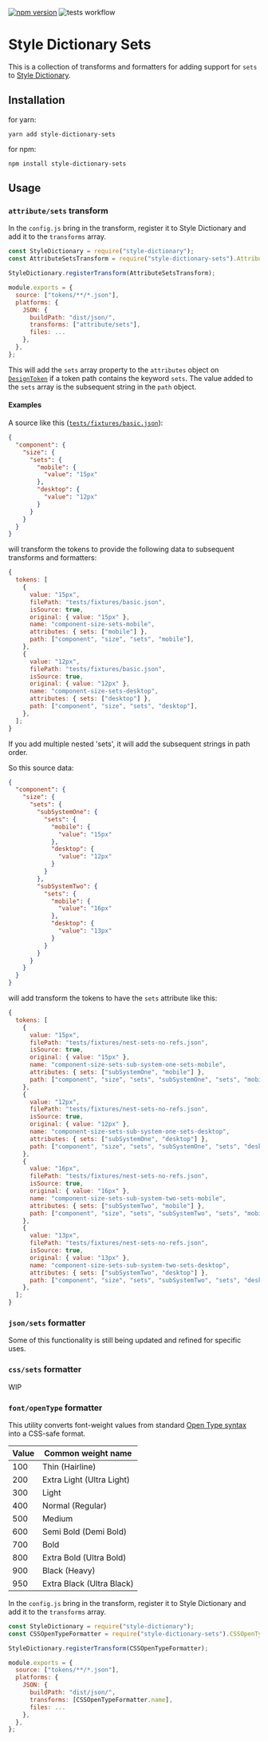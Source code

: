 [![npm version](https://badge.fury.io/js/style-dictionary-sets.svg)](https://badge.fury.io/js/style-dictionary-sets)
![tests workflow](https://github.com/garthdb/style-dictionary-sets/actions/workflows/test.yml/badge.svg)

# Style Dictionary Sets

This is a collection of transforms and formatters for adding support for `sets` to [Style Dictionary](https://amzn.github.io/style-dictionary/#/).

## Installation

for yarn:

```shell
yarn add style-dictionary-sets
```

for npm:

```shell
npm install style-dictionary-sets
```

## Usage

### `attribute/sets` transform

In the `config.js` bring in the transform, register it to Style Dictionary and add it to the `transforms` array.

```js
const StyleDictionary = require("style-dictionary");
const AttributeSetsTransform = require("style-dictionary-sets").AttributeSetsTransform;

StyleDictionary.registerTransform(AttributeSetsTransform);

module.exports = {
  source: ["tokens/**/*.json"],
  platforms: {
    JSON: {
      buildPath: "dist/json/",
      transforms: ["attribute/sets"],
      files: ...
    },
  },
};

```

This will add the `sets` array property to the `attributes` object on [`DesignToken`](https://github.com/amzn/style-dictionary/blob/main/types/DesignToken.d.ts) if a token path contains the keyword `sets`. The value added to the `sets` array is the subsequent string in the `path` object.

#### Examples

A source like this ([`tests/fixtures/basic.json`](https://github.com/GarthDB/style-dictionary-sets/blob/main/tests/fixtures/basic.json)):

```json
{
  "component": {
    "size": {
      "sets": {
        "mobile": {
          "value": "15px"
        },
        "desktop": {
          "value": "12px"
        }
      }
    }
  }
}
```

will transform the tokens to provide the following data to subsequent transforms and formatters:

```js
{
  tokens: [
    {
      value: "15px",
      filePath: "tests/fixtures/basic.json",
      isSource: true,
      original: { value: "15px" },
      name: "component-size-sets-mobile",
      attributes: { sets: ["mobile"] },
      path: ["component", "size", "sets", "mobile"],
    },
    {
      value: "12px",
      filePath: "tests/fixtures/basic.json",
      isSource: true,
      original: { value: "12px" },
      name: "component-size-sets-desktop",
      attributes: { sets: ["desktop"] },
      path: ["component", "size", "sets", "desktop"],
    },
  ];
}
```

If you add multiple nested 'sets', it will add the subsequent strings in path order.

So this source data:

```json
{
  "component": {
    "size": {
      "sets": {
        "subSystemOne": {
          "sets": {
            "mobile": {
              "value": "15px"
            },
            "desktop": {
              "value": "12px"
            }
          }
        },
        "subSystemTwo": {
          "sets": {
            "mobile": {
              "value": "16px"
            },
            "desktop": {
              "value": "13px"
            }
          }
        }
      }
    }
  }
}
```

will add transform the tokens to have the `sets` attribute like this:

```js
{
  tokens: [
    {
      value: "15px",
      filePath: "tests/fixtures/nest-sets-no-refs.json",
      isSource: true,
      original: { value: "15px" },
      name: "component-size-sets-sub-system-one-sets-mobile",
      attributes: { sets: ["subSystemOne", "mobile"] },
      path: ["component", "size", "sets", "subSystemOne", "sets", "mobile"],
    },
    {
      value: "12px",
      filePath: "tests/fixtures/nest-sets-no-refs.json",
      isSource: true,
      original: { value: "12px" },
      name: "component-size-sets-sub-system-one-sets-desktop",
      attributes: { sets: ["subSystemOne", "desktop"] },
      path: ["component", "size", "sets", "subSystemOne", "sets", "desktop"],
    },
    {
      value: "16px",
      filePath: "tests/fixtures/nest-sets-no-refs.json",
      isSource: true,
      original: { value: "16px" },
      name: "component-size-sets-sub-system-two-sets-mobile",
      attributes: { sets: ["subSystemTwo", "mobile"] },
      path: ["component", "size", "sets", "subSystemTwo", "sets", "mobile"],
    },
    {
      value: "13px",
      filePath: "tests/fixtures/nest-sets-no-refs.json",
      isSource: true,
      original: { value: "13px" },
      name: "component-size-sets-sub-system-two-sets-desktop",
      attributes: { sets: ["subSystemTwo", "desktop"] },
      path: ["component", "size", "sets", "subSystemTwo", "sets", "desktop"],
    },
  ];
}
```

### `json/sets` formatter

Some of this functionality is still being updated and refined for specific uses.

### `css/sets` formatter

WIP

### `font/openType` formatter

This utility converts font-weight values from standard [Open Type syntax](https://developer.mozilla.org/en-US/docs/Web/CSS/font-weight#common_weight_name_mapping) into a CSS-safe format.

| Value | Common weight name |
| -- | -- |
| 100 | Thin (Hairline) |
| 200 | Extra Light (Ultra Light) |
| 300 | Light |
| 400 | Normal (Regular) |
| 500 | Medium |
| 600 | Semi Bold (Demi Bold) |
| 700 | Bold |
| 800 | Extra Bold (Ultra Bold) |
| 900 | Black (Heavy) |
| 950 | Extra Black (Ultra Black) |

In the `config.js` bring in the transform, register it to Style Dictionary and add it to the `transforms` array.

```js
const StyleDictionary = require("style-dictionary");
const CSSOpenTypeFormatter = require("style-dictionary-sets").CSSOpenTypeFormatter;

StyleDictionary.registerTransform(CSSOpenTypeFormatter);

module.exports = {
  source: ["tokens/**/*.json"],
  platforms: {
    JSON: {
      buildPath: "dist/json/",
      transforms: [CSSOpenTypeFormatter.name],
      files: ...
    },
  },
};
```
